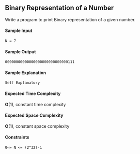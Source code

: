 ## **Binary Representation of a Number**
Write a program to print Binary representation of a given number. 


#### **Sample Input**
    N = 7

#### **Sample Output**
    00000000000000000000000000000111
#### **Sample Explanation**
    Self Explanatory
#### **Expected Time Complexity**
__O__(1), constant time complexity 
#### **Expected Space Complexity**
__O__(1), constant space complexity 

#### **Constraints**
    0<= N <= (2^32)-1

